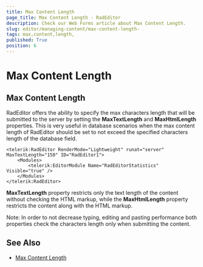 ```yaml
---
title: Max Content Length 
page_title: Max Content Length - RadEditor
description: Check our Web Forms article about Max Content Length.
slug: editor/managing-content/max-content-length-
tags: max,content,length,
published: True
position: 6
---
```


# Max Content Length 

## Max Content Length

RadEditor offers the ability to specify the max characters length that will be submitted to the server by setting the **MaxTextLength** and **MaxHtmlLength** properties. This is very useful in database scenarios when the max content length of RadEditor should be set to not exceed the specified characters length of the database field.



````ASP.NET
<telerik:RadEditor RenderMode="Lightweight" runat="server" MaxTextLength="150" ID="RadEditor1">
	<Modules>
		<telerik:EditorModule Name="RadEditorStatistics" Visible="true" />
	</Modules>
</telerik:RadEditor>
````

**MaxTextLength** property restricts only the text length of the content without checking the HTML markup, while the **MaxHtmlLength** property restricts the content along with the HTML markup.

Note: In order to not decrease typing, editing and pasting performance both properties check the characters length only when submitting the content.

## See Also

 * [Max Content Length](https://demos.telerik.com/aspnet-ajax-beta/Editor/Examples/maxcontentlength/defaultcs.aspx)
